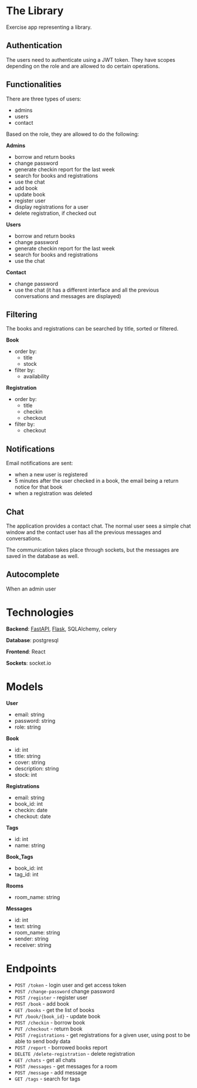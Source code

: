 # The Library

Exercise app representing a library. 

## Authentication

The users need to authenticate using a JWT token. They have scopes depending on the role and are allowed to do certain operations. 

## Functionalities

There are three types of users:

- admins
- users
- contact

Based on the role, they are allowed to do the following:

**Admins**

- borrow and return books
- change password
- generate checkin report for the last week
- search for books and registrations
- use the chat
- add book
- update book
- register user
- display registrations for a user
- delete registration, if checked out


**Users**

- borrow and return books
- change password
- generate checkin report for the last week
- search for books and registrations
- use the chat

**Contact**
 
- change password
- use the chat (it has a different interface and all the previous conversations and messages are displayed)

## Filtering

The books and registrations can be searched by title, sorted or filtered. 

**Book**

- order by:
  - title
  - stock
- filter by:
  - availability

**Registration**

- order by:
  - title
  - checkin
  - checkout
- filter by:
  - checkout

## Notifications

Email notifications are sent:

- when a new user is registered
- 5 minutes after the user checked in a book, the email being a return notice for that book
- when a registration was deleted

## Chat

The application provides a contact chat. The normal user sees a simple chat window and the contact user has all the previous messages and conversations. 

The communication takes place through sockets, but the messages are saved in the database as well. 

## Autocomplete

When an admin user 

# Technologies

**Backend**: [FastAPI](https://github.com/m-daniela/library), [Flask](https://github.com/m-daniela/library/tree/flask), SQLAlchemy, celery

**Database**: postgresql

**Frontend**: React

**Sockets**: socket.io

# Models

**User**

- email: string
- password: string
- role: string


**Book**

- id: int
- title: string
- cover: string
- description: string
- stock: int


**Registrations**

- email: string
- book_id: int
- checkin: date
- checkout: date

**Tags**

- id: int
- name: string

**Book_Tags**

- book_id: int
- tag_id: int

**Rooms**

- room_name: string
  
**Messages**

- id: int
- text: string
- room_name: string
- sender: string
- receiver: string


# Endpoints

- `POST /token` - login user and get access token
- `POST /change-password` change password
- `POST /register` - register user
- `POST /book` - add book
- `GET /books` - get the list of books
- `PUT /book/{book_id}` - update book
- `POST /checkin` - borrow book
- `PUT /checkout` - return book
- `POST /registrations` - get registrations for a given user, using post to be able to send body data
- `POST /report` - borrowed books report
- `DELETE /delete-registration` - delete registration
- `GET /chats` - get all chats
- `POST /messages` - get messages for a room
- `POST /message` - add message
- `GET /tags` - search for tags
